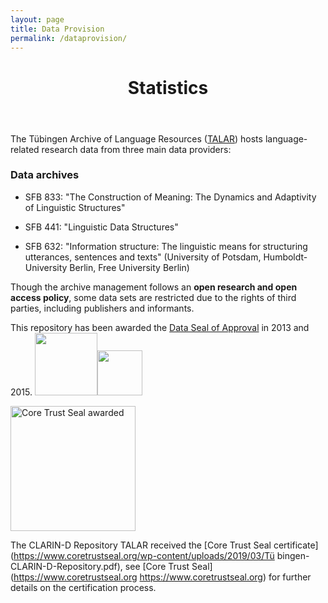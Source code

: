 ```yaml
---
layout: page
title: Data Provision
permalink: /dataprovision/
---
```


  <header class="post-header">
    <h1 class="post-title">Statistics</h1>
  </header>
<!-- TABLE STATISTIK START -->

<!-- TABLE STATISTIK END -->
<p></p>

The Tübingen Archive of Language Resources ([TALAR](https://talar.sfb833.uni-tuebingen.de/erdora/ "Enter Repository")) hosts language-related research data from three main data providers:

### Data archives

* SFB 833: "The Construction of Meaning: The Dynamics and Adaptivity of Linguistic Structures"

* SFB 441: "Linguistic Data Structures"

* SFB 632: "Information structure: The linguistic means for structuring utterances, sentences and
texts" (University of Potsdam, Humboldt-University Berlin, Free University Berlin)

Though the archive management follows an **open research and open access policy**, some data sets
are restricted due to the rights of third parties, including publishers and informants.

This repository has been awarded the [Data Seal of Approval](http://www.datasealofapproval.org "Go to the Data Seal of Approval WebSite") in 2013 and 2015.
<img src="../logos/RTEmagicC_DSA-logo_1_June2010.gif" width="100"><img src="../logos/RTEmagicC_de3482394f.gif" width="72">

<img src="../logos/CoreTrustSeal-logo-150px.jpg" width="200" alt="Core Trust Seal awarded"/>

The CLARIN-D Repository TALAR received the [Core Trust Seal certificate](https://www.coretrustseal.org/wp-content/uploads/2019/03/Tü
bingen-CLARIN-D-Repository.pdf), see [Core Trust Seal](https://www.coretrustseal.org https://www.coretrustseal.org) for further details on the certification process.



